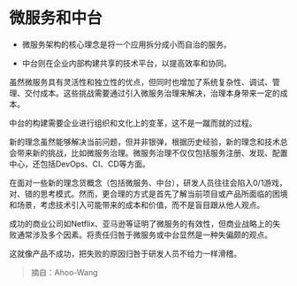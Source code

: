 # 微服务和中台

- 微服务架构的核心理念是将一个应用拆分成小而自治的服务。

- 中台则在企业内部构建共享的技术平台，以提高效率和协同。

虽然微服务具有灵活性和独立性的优点，但同时也增加了系统复杂性、调试、管理、交付成本。这些挑战需要通过引入微服务治理来解决，治理本身带来一定的成本。

中台的构建需要企业进行组织和文化上的变革，这不是一蹴而就的过程。



新的理念虽然能够解决当前问题，但并非银弹，根据历史经验，新的理念和技术总会带来新的挑战，比如微服务治理。微服务治理不仅仅包括服务注册、发现、配置中心，还包括DevOps、CI、CD等方面。

在面对一些新的理念货概念（包括微服务、中台），研发人员往往会陷入0/1游戏，对、错的思考模式。然而，更合理的方式是首先了解当前项目或产品所面临的困境和场景，考虑技术引入可能带来的成本和价值，而不是盲目跟从他人观点。

成功的商业公司如Netflix、亚马逊等证明了微服务的有效性，但商业战略上的失败通常涉及多个因素。将责任归咎于微服务或中台显然是一种失偏颇的观点。

这就像产品不成功，把失败的原因归咎于研发人员不给力一样滑稽。

> 摘自：Ahoo-Wang